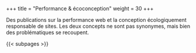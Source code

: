 +++
title = "Performance & écoconception"
weight = 30
+++

Des publications sur la performance web et la conception écologiquement responsable de sites. Les deux concepts ne sont pas synonymes, mais bien des problématiques se recoupent.

{{< subpages >}}